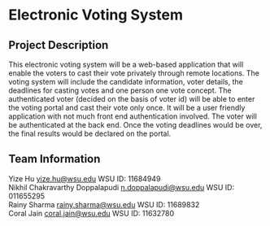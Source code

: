 # Electronic Voting System

## Project Description
This electronic voting system will be a web-based application that will enable the voters to cast their vote privately through remote locations. The voting system will include the candidate information, voter details, the deadlines for casting votes and one person one vote concept. The authenticated voter (decided on the basis of voter id) will be able to enter the voting portal and cast their vote only once. It will be a user friendly application with not much front end authentication involved. The voter will be authenticated at the back end. Once the voting deadlines would be over, the final results would be declared on the portal.
 
 
 ## Team Information
 Yize Hu yize.hu@wsu.edu WSU ID: 11684949 <br>
 Nikhil Chakravarthy Doppalapudi n.doppalapudi@wsu.edu   WSU ID: 011655295 <br>
 Rainy Sharma rainy.sharma@wsu.edu WSU ID: 11689832 <br>
 Coral Jain coral.jain@wsu.edu WSU ID: 11632780 
